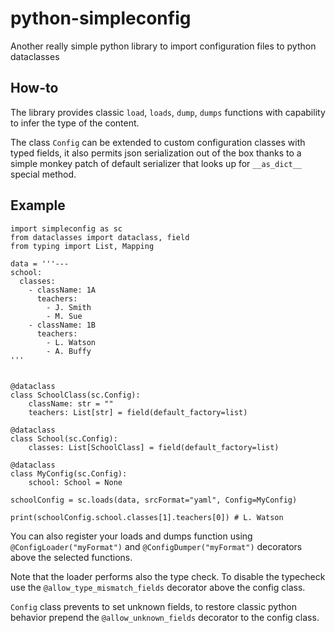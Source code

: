 # python-simpleconfig
Another really simple python library to import configuration files to python dataclasses

## How-to

The library provides classic `load`, `loads`, `dump`, `dumps` functions with
capability to infer the type of the content.

The class `Config` can be extended to custom configuration classes
with typed fields, it also permits json serialization out of the box
thanks to a simple monkey patch of default serializer that looks up for
`__as_dict__` special method.

## Example

```python3
import simpleconfig as sc
from dataclasses import dataclass, field
from typing import List, Mapping

data = '''---
school:
  classes:
    - className: 1A
      teachers:
        - J. Smith
        - M. Sue
    - className: 1B
      teachers:
        - L. Watson
        - A. Buffy
'''


@dataclass
class SchoolClass(sc.Config):
    className: str = ""
    teachers: List[str] = field(default_factory=list)

@dataclass
class School(sc.Config):
    classes: List[SchoolClass] = field(default_factory=list)

@dataclass
class MyConfig(sc.Config):
    school: School = None

schoolConfig = sc.loads(data, srcFormat="yaml", Config=MyConfig)

print(schoolConfig.school.classes[1].teachers[0]) # L. Watson
```

You can also register your loads and dumps function using `@ConfigLoader("myFormat")` and `@ConfigDumper("myFormat")`
decorators above the selected functions.

Note that the loader performs also the type check. To disable the typecheck use the `@allow_type_mismatch_fields`
decorator above the config class.

`Config` class prevents to set unknown fields, to restore classic python behavior prepend the `@allow_unknown_fields`
decorator to the config class.

